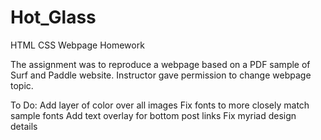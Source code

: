 Hot_Glass
=========

HTML CSS Webpage Homework

The assignment was to reproduce a webpage based on a PDF sample of Surf and Paddle website.
Instructor gave permission to change webpage topic.

To Do:
Add layer of color over all images
Fix fonts to more closely match sample fonts
Add text overlay for bottom post links
Fix myriad design details
